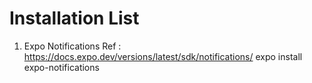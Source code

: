 # Installation List

1. Expo Notifications
   Ref : https://docs.expo.dev/versions/latest/sdk/notifications/
   expo install expo-notifications
